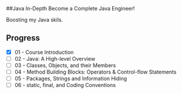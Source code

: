 ##Java In-Depth Become a Complete Java Engineer!

Boosting my Java skils.

## Progress

- [x] 01 - Course Introduction 
- [ ] 02 - Java: A High-level Overview
- [ ] 03 - Classes, Objects, and their Members
- [ ] 04 - Method Building Blocks: Operators & Control-flow Statements
- [ ] 05 - Packages, Strings and Information Hiding
- [ ] 06 - static, final, and Coding Conventions
